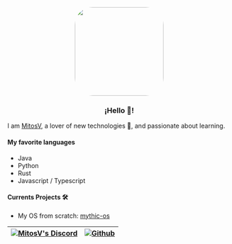 <p align="center" width="300">
   <img align="center" width="200" src="https://avatars.githubusercontent.com/u/113483739?v=4" style="border-radius: 20%"/>
   <h3 align="center">¡Hello 👋!</h3>
</p>

I am [MitosV](https://mitosv.me), a lover of new technologies 🤖, and passionate about learning.

#### My favorite languages

- Java
- Python
- Rust
- Javascript / Typescript

#### Currents Projects 🛠️

- My OS from scratch: [mythic-os](https://github.com/MitosV/mythic-os)

| [![MitosV's Discord](https://lanyard.cnrad.dev/api/696172665890668594)]() | [![Github](https://github-readme-stats.vercel.app/api?username=MitosV&count_private=true&show_icons=true&theme=tokyonight)]() |
| ------------------------------------------------------------------------- | ----------------------------------------------------------------------------------------------------------------------------- |
